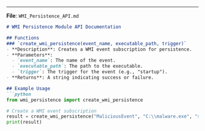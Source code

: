
---

**File**: `WMI_Persistence_API.md`

```markdown
# WMI Persistence Module API Documentation

## Functions
### `create_wmi_persistence(event_name, executable_path, trigger)`
- **Description**: Creates a WMI event subscription for persistence.
- **Parameters**:
  - `event_name`: The name of the event.
  - `executable_path`: The path to the executable.
  - `trigger`: The trigger for the event (e.g., "startup").
- **Returns**: A string indicating success or failure.

## Example Usage
```python
from wmi_persistence import create_wmi_persistence

# Create a WMI event subscription
result = create_wmi_persistence("MaliciousEvent", "C:\\malware.exe", "startup")
print(result)